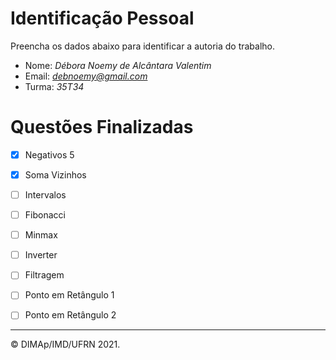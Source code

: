 ﻿# Identificação Pessoal

Preencha os dados abaixo para identificar a autoria do trabalho.

- Nome: *Débora Noemy de Alcântara Valentim*
- Email: *debnoemy@gmail.com*
- Turma: *35T34*

# Questões Finalizadas

- [x] Negativos 5
- [x] Soma Vizinhos
- [ ] Intervalos
- [ ] Fibonacci
- [ ] Minmax
- [ ] Inverter
- [ ] Filtragem
- [ ] Ponto em Retângulo 1
- [ ] Ponto em Retângulo 2


--------
&copy; DIMAp/IMD/UFRN 2021.
